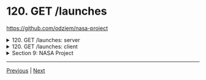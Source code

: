 # 120. GET /launches

https://github.com/odziem/nasa-project

<details>
  <summary> 120. GET /launches: server </summary>

-   `server/src/models/launches.model.js` 
```
const launches = new Map();

const launch = {
    flightNumber: 100,
    mission: 'Kepler Exploration X',
    rocket: 'Explorer IS1',
    launchDate: new Date('December 27, 2030'),
    destination: 'Kepler-442 b',
    customer: ['ZTM', 'NASA'],
    upcoming: true,
    success: true
};

launches.set(launch.flightNumber, launch);

module.exports = {
    launches,
}
```

-   `server/src/app.js`
```
const path = require('path');
const express = require('express');
const cors = require('cors');
const morgan = require('morgan');

const planetsRouter = require('./routes/planets/planets.router');
const launchesRouter = require('./routes/launches/launches.router');

const app = express();

app.use(cors({
    origin: 'http://localhost:3000',
}));
app.use(morgan('combined'));

app.use(express.json());
app.use(express.static(path.join(__dirname, '..', 'public' )));

app.use(planetsRouter);
app.use(launchesRouter);
app.get('/', (req, res) => {
    res.sendFile(path.join(__dirname, '..', 'public', 'index.html'))
})

module.exports = app;
```

-   `server/src/routes/launches/launches.router.js`
```
const express = require('express');
const {
    getAllLaunches,
} = require('./launches.controller');

const launchesRouter = express.Router();

launchesRouter.get('/launches', getAllLaunches);

module.exports = launchesRouter;
```

-   `server/src/routes/launches/launches.controller.js`
```
const { launches } = require('../../models/launches.model');

function getAllLaunches(req, res) {
    return res.status(200).json(Array.from(launches.values()));
}

module.exports = {
    getAllLaunches,
}
```

- under project root run `npm run server`

<p align="center" >
    <img src="../imags/120_GET_launches.png" width="100%" > 
</p> 

- goto postman `GET http://localhost:8000/launches`

<p align="center" >
    <img src="../imags/120_GET_launches_2.png" width="100%" > 
</p> 

- goto postman `GET http://localhost:8000/planets`

<p align="center" >
    <img src="../imags/120_GET_launches_3.png" width="100%" > 
</p> 

</details>

<details>
  <summary> 120. GET /launches: client </summary>

-   `client/src/hooks/request.js`
```
const API_URL = 'http://localhost:8000'

// Load planets and return as JSON.
async function httpGetPlanets() {
  const response = await fetch(`${API_URL}/planets`);
  return await response.json();
}

// Load launches, sort by flight number, and return as JSON.
async function httpGetLaunches() {
  const response = await fetch(`${API_URL}/launches`);
  const fetchedLaunches = await response.json(); 
  return fetchedLaunches.sort((a,b) => {
    return a.flightNumber - b.flightNumber;
  });
}

async function httpSubmitLaunch(launch) {
  // TODO: Once API is ready.
  // Submit given launch data to launch system.
}

async function httpAbortLaunch(id) {
  // TODO: Once API is ready.
  // Delete launch with given ID.
}

export {
  httpGetPlanets,
  httpGetLaunches,
  httpSubmitLaunch,
  httpAbortLaunch,
};
```

- under project root run `npm run deploy`

- goto `http://localhost:8000/`

<p align="center" >
    <img src="../imags/120_GET_launches_4.png" width="100%" > 
</p> 

</details>

<details>
  <summary> Section 9: NASA Project </summary>

  - [Codebase: nasa-project](../src/s9_nasa-project/)

</details>

---

[Previous](./119_The-Launches-Model.md) | [Next](./121_Serving-Applications-With-Client-Side-Routing.md)